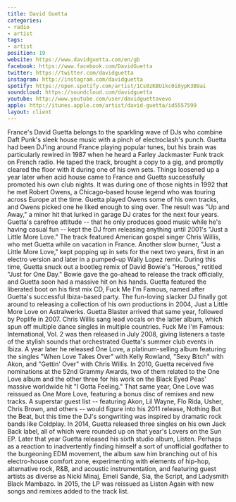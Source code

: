```yaml
---
title: David Guetta
categories:
- radio
- artist
tags:
- artist
position: 19
website: https://www.davidguetta.com/en/gb
facebook: https://www.facebook.com/DavidGuetta
twitter: https://twitter.com/davidguetta
instagram: http://instagram.com/davidguetta
spotify: https://open.spotify.com/artist/1Cs0zKBU1kc0i8ypK3B9ai
soundcloud: https://soundcloud.com/davidguetta
youtube: http://www.youtube.com/user/davidguettavevo
apple: http://itunes.apple.com/artist/david-guetta/id5557599
layout: client
---
```


France's David Guetta belongs to the sparkling wave of DJs who combine Daft Punk's sleek house music with a pinch of electroclash's punch. Guetta had been DJ'ing around France playing popular tunes, but his brain was particularly rewired in 1987 when he heard a Farley Jackmaster Funk track on French radio. He taped the track, brought a copy to a gig, and promptly cleared the floor with it during one of his own sets. Things loosened up a year later when acid house came to France and Guetta successfully promoted his own club nights. It was during one of those nights in 1992 that he met Robert Owens, a Chicago-based house legend who was touring across Europe at the time. Guetta played Owens some of his own tracks, and Owens picked one he liked enough to sing over. The result was "Up and Away," a minor hit that lurked in garage DJ crates for the next four years. Guetta's carefree attitude -- that he only produces good music while he's having casual fun -- kept the DJ from releasing anything until 2001's "Just a Little More Love." The track featured American gospel singer Chris Willis, who met Guetta while on vacation in France. Another slow burner, "Just a Little More Love," kept popping up in sets for the next two years, first in an electro version and later in a pumped-up Wally Lopez remix. During this time, Guetta snuck out a bootleg remix of David Bowie's "Heroes," retitled "Just for One Day." Bowie gave the go-ahead to release the track officially, and Guetta soon had a massive hit on his hands. Guetta featured the liberated boot on his first mix CD, Fuck Me I'm Famous, named after Guetta's successful Ibiza-based party. The fun-loving slacker DJ finally got around to releasing a collection of his own productions in 2004, Just a Little More Love on Astralwerks. Guetta Blaster arrived that same year, followed by Poplife in 2007. Chris Willis sang lead vocals on the latter album, which spun off multiple dance singles in multiple countries. Fuck Me I'm Famous: International, Vol. 2 was then released in July 2008, giving listeners a taste of the stylish sounds that orchestrated Guetta's summer club events in Ibiza. A year later he released One Love, a platinum-selling album featuring the singles "When Love Takes Over" with Kelly Rowland, "Sexy Bitch" with Akon, and "Gettin' Over" with Chris Willis. In 2010, Guetta received five nominations at the 52nd Grammy Awards, two of them related to the One Love album and the other three for his work on the Black Eyed Peas' massive worldwide hit "I Gotta Feeling." That same year, One Love was reissued as One More Love, featuring a bonus disc of remixes and new tracks. A superstar guest list -- featuring Akon, Lil Wayne, Flo Rida, Usher, Chris Brown, and others -- would figure into his 2011 release, Nothing But the Beat, but this time the DJ's songwriting was inspired by dramatic rock bands like Coldplay. In 2014, Guetta released three singles on his own Jack Back label, all of which were rounded up on that year's Lovers on the Sun EP. Later that year Guetta released his sixth studio album, Listen. Perhaps as a reaction to inadvertently finding himself a sort of unofficial godfather to the burgeoning EDM movement, the album saw him branching out of his electro-house comfort zone, experimenting with elements of hip-hop, alternative rock, R&B, and acoustic instrumentation, and featuring guest artists as diverse as Nicki Minaj, Emeli Sandé, Sia, the Script, and Ladysmith Black Mambazo. In 2015, the LP was reissued as Listen Again with new songs and remixes added to the track list.